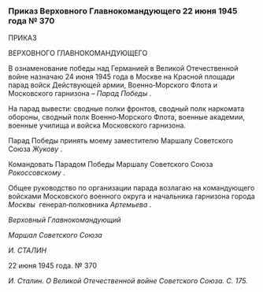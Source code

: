 ### Приказ Верховного Главнокомандующего 22 июня 1945 года № 370

ПРИКАЗ

ВЕРХОВНОГО ГЛАВНОКОМАНДУЮЩЕГО

В ознаменование победы над Германией в Великой Отечественной войне назначаю 24 июня 1945 года в Москве на Красной площади парад войск Действующей армии, Военно‑Морского Флота и Московского гарнизона – _Парад Победы_ .

На парад вывести: сводные полки фронтов, сводный полк наркомата обороны, сводный полк Военно‑Морского Флота, военные академии, военные училища и войска Московского гарнизона.

Парад Победы принять моему заместителю Маршалу Советского Союза _Жукову_ .

Командовать Парадом Победы Маршалу Советского Союза _Рокоссовскому_ .

Общее руководство по организации парада возлагаю на командующего войсками Московского военного округа и начальника гарнизона города _Москвы_  генерал‑полковника _Артемьева_ .

_Верховный Главнокомандующий_

_Маршал Советского Союза_

_И. СТАЛИН_

22 июня 1945 года. № 370

_И. Сталин. О Великой Отечественной войне Советского Союза. С. 175._